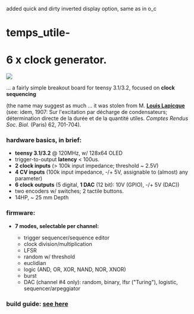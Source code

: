 ﻿added quick and dirty inverted display option, same as in o_c


temps_utile-
============

# 6 x clock generator.

![](https://c1.staticflickr.com/1/628/20400765240_149a3ea220_b.jpg)

... a fairly simple breakout board for teensy 3.1/3.2, focused on **clock sequencing** 

(the name may suggest as much ... it was stolen from M. **[Louis Lapicque](https://en.wikipedia.org/wiki/Louis_Lapicque)** (see: idem, 1907: Sur l'excitation par décharge de condensateurs; détermination directe de la durée et de la quantité utiles. _Comptes Rendus Soc. Biol._ (Paris) 62, 701-704).


### hardware basics, in brief:

- **teensy 3.1/3.2** @ 120MHz, w/ 128x64 OLED
- trigger-to-output **latency** < 100us.
- **2 clock inputs** (> 100k input impedance; threshold ~ 2.5V)
- **4 CV inputs** (100k input impedance, -/+ 5V, assignable to (almost) any parameter)
- **6 clock outputs** (5 digital, **1 DAC** (12 bit): 10V (GPIO), -/+ 5V (DAC))
- two encoders w/ switches; 2 tactile buttons.
- 14HP, ~ 25 mm Depth

### firmware: 

- **7 modes, selectable per channel:** 

  - trigger sequencer/sequence editor
  - clock division/multiplication
  - LFSR
  - random w/ threshold
  - euclidian
  - logic (AND, OR, XOR, NAND, NOR, XNOR)
  - burst
  - DAC (channel #4 only): random, binary, lfsr ("Turing"), logistic, sequencer/arpeggiator


### build guide: [see here](https://github.com/mxmxmx/temps_utile-/wiki/build-it)

